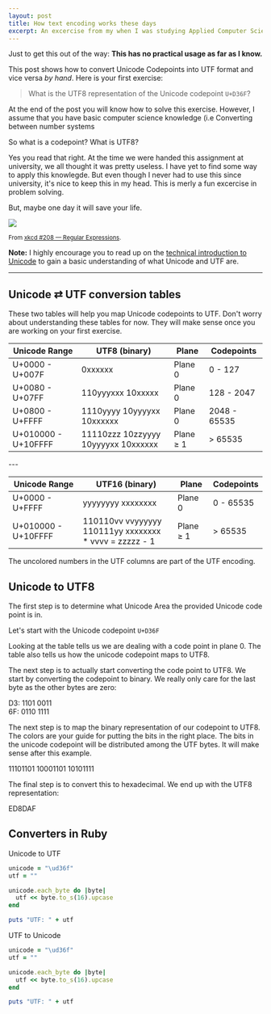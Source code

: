 ```yaml
---
layout: post
title: How text encoding works these days
excerpt: An excercise from my when I was studying Applied Computer Science.
---
```

Just to get this out of the way: **This has no practical usage as far as I know.**

This post shows how to convert Unicode Codepoints into UTF format and vice versa *by hand*. Here is your first exercise:

> What is the UTF8 representation of the Unicode codepoint `U+D36F`?

At the end of the post you will know how to solve this exercise. However, I assume that you have basic computer science knowledge (i.e Converting between number systems

So what is a codepoint?
What is UTF8?

Yes you read that right. At the time we were handed this assignment at university, we all thought it was pretty useless. I have yet to find some way to apply this knowlegde. But even though I never had to use this since university, it's nice to keep this in my head. This is merly a fun excercise in problem solving.

But, maybe one day it will save your life.

<img src="http://imgs.xkcd.com/comics/regular_expressions.png" />

<small class="text-muted">From <a href="https://xkcd.com/208/">xkcd #208 &mdash; Regular Expressions</a>.</small>

**Note:** I highly encourage you to read up on the [technical introduction to Unicode](http://www.unicode.org/standard/principles.html) to gain a basic understanding of what Unicode and UTF are.

---

## Unicode &#8644; UTF conversion tables

These two tables will help you map Unicode codepoints to UTF. Don't worry about understanding these tables for now. They will make sense once you are working on your first exercise.

<table class="table table-striped table-hover unicode">
  <thead>
  <tr>
    <th>Unicode Range</th>
    <th>UTF8 (binary)</th>
    <th>Plane</th>
    <th>Codepoints</th>
  </tr>
  </thead>
  <tbody>

  <tr>
    <td>U+00<span class="bg-green">00</span> - U+00<span class="bg-green">7F</span></td>
    <td>0<span class="bg-green">xxxxxx</span></td>
    <td>Plane 0</td>
    <td>0 - 127</td>
  </tr>

  <tr>
    <td>U+<span class="bg-orange">00</span><span class="bg-green">80</span> - U+<span class="bg-orange">07</span><span class="bg-green">FF</span></td>
    <td>110<span class="bg-orange">yyy</span><span class="bg-green">xxx</span> 10<span class="bg-green">xxxxx</span></td>
    <td>Plane 0</td>
    <td>128 - 2047</td>
  </tr>

  <tr>
    <td>U+<span class="bg-orange">08</span><span class="bg-green">00</span> - U+<span class="bg-orange">FF</span><span class="bg-green">FF</span></td>
    <td>1110<span class="bg-orange">yyyy</span> 10<span class="bg-orange">yyyy</span><span class="bg-green">xx</span> 10<span class="bg-green">xxxxxx</span></td>
    <td>Plane 0</td>
    <td>2048 - 65535</td>
  </tr>

  <tr>
    <td>U+<span class="bg-blue">01</span><span class="bg-orange">00</span><span class="bg-green">00</span> - U+<span class="bg-blue">10</span><span class="bg-orange">FF</span><span class="bg-green">FF</span></td>
    <td>11110<span class="bg-blue">zzz</span> 10<span class="bg-blue">zz</span><span class="bg-orange">yyyy</span> 10<span class="bg-orange">yyyy</span><span class="bg-green">xx</span> 10<span class="bg-green">xxxxxx</span></td>
    <td>Plane &#8805; 1</td>
    <td>&gt; 65535</td>
  </tr>
  </tbody>
</table>
---
<table class="table table-striped table-hover unicode">
  <thead>
  <tr>
    <th>Unicode Range</th>
    <th>UTF16 (binary)</th>
    <th>Plane</th>
    <th>Codepoints</th>
  </tr>
  </thead>
  <tbody>

  <tr>
    <td>U+<span class="bg-orange">00</span><span class="bg-green">00</span> - U+<span class="bg-orange">FF</span><span class="bg-green">FF</span></td>
    <td><span class="bg-orange">yyyyyyyy</span>  <span class="bg-green">xxxxxxxx</span></td>
    <td>Plane 0</td>
    <td>0 - 65535</td>
  </tr>

  <tr>
    <td>U+<span class="bg-blue">01</span><span class="bg-orange">00</span><span class="bg-green">00</span> - U+<span class="bg-blue">10</span><span class="bg-orange">FF</span><span class="bg-green">FF</span></td>
    <td>
      110110<span class="bg-pink">vv</span> <span class="bg-pink">vv</span><span class="bg-orange">yyyyyy</span> 110111<span class="bg-orange">yy</span> <span class="bg-green">xxxxxxxx</span><br />
      * <span class="bg-pink">vvvv</span> = <span class="bg-blue">zzzzz</span> - 1
    </td>
    <td>Plane &#8805; 1</td>
    <td>&gt; 65535</td>
  </tr>
  </tbody>
</table>

The uncolored numbers in the UTF columns are part of the UTF encoding.

## Unicode to UTF8

The first step is to determine what Unicode Area the provided Unicode code point is in.

Let's start with the Unicode codepoint `U+D36F`

Looking at the table tells us we are dealing with a code point in plane 0. The table also tells us how the unicode codepoint maps to UTF8.

The next step is to actually start converting the code point to UTF8.
We start by converting the codepoint to binary.
We really only care for the last byte as the other bytes are zero:

<p class="unicode">
D3: <span class="bg-orange">1101 0011</span><br />
6F: <span class="bg-green">0110 1111</span>
</p>

The next step is to map the binary representation of our codepoint to UTF8. The colors are your guide for putting the bits in the right place. The bits in the unicode codepoint will be distributed among the UTF bytes. It will make sense after this example.
<p class="unicode">
1110<span class="bg-orange">1101</span> 10<span class="bg-orange">0011</span><span class="bg-green">01</span> 10<span class="bg-green">101111</span>
</p>

The final step is to convert this to hexadecimal. We end up with the UTF8 representation:

ED8DAF


## Converters in Ruby

Unicode to UTF
```ruby
unicode = "\ud36f"
utf = ""

unicode.each_byte do |byte|
  utf << byte.to_s(16).upcase
end

puts "UTF: " + utf
```

UTF to Unicode

```ruby
unicode = "\ud36f"
utf = ""

unicode.each_byte do |byte|
  utf << byte.to_s(16).upcase
end

puts "UTF: " + utf
```

